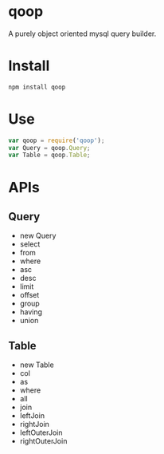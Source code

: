 qoop
====

A purely object oriented mysql query builder.

# Install

```sh
npm install qoop
```

# Use

```js
var qoop = require('qoop');
var Query = qoop.Query;
var Table = qoop.Table;
```

# APIs

## Query
* new Query
* select
* from
* where
* asc
* desc
* limit
* offset
* group
* having
* union

## Table
* new Table
* col
* as
* where
* all
* join
* leftJoin
* rightJoin
* leftOuterJoin
* rightOuterJoin
